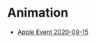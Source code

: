 # Animation

* [Apple Event 2020-09-15](https://github.com/Hyuk/HTML-CSS/blob/master/css/animation/apple-event-2020-09-15)